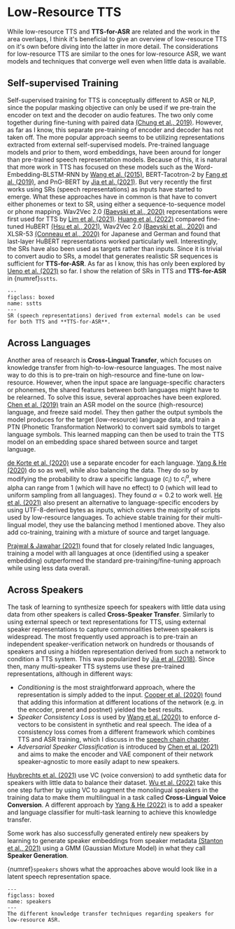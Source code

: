 # Low-Resource TTS

While low-resource TTS and **TTS-for-ASR** are related and the work in the area overlaps, I think it's beneficial to give an overview of low-resource TTS on it's own before diving into the latter in more detail. The considerations for low-resource TTS are similar to the ones for low-resource ASR, we want models and techniques that converge well even when little data is available.

## Self-supervised Training

Self-supervised training for TTS is conceptually different to ASR or NLP, since the popular masking objective can only be used if we pre-train the encoder on text and the decoder on audio features. The two only come together during fine-tuning with paired data [(Chung et al., 2019)](references.html#chung2019semisuptts). However, as far as I know, this separate pre-training of encoder and decoder has not taken off. The more popular approach seems to be utilizing representations extracted from external self-supervised models. Pre-trained language models and prior to them, word embeddings, have been around for longer than pre-trained speech representation models. Because of this, it is natural that more work in TTS has focused on these models such as the Word-Embedding-BLSTM-RNN by [Wang et al. (2015)](references.html#wang2015wordvec), BERT-Tacotron-2 by [Fang et al. (2019)](references.html#fang2019pretrained), and PnG-BERT by [Jia et al. (2021)](jia2021pngbert). But very recently the first works using SRs (speech representations) as inputs have started to emerge. What these approaches have in common is that have to convert either phonemes or text to SR, using either a sequence-to-sequence model or phone mapping. Wav2Vec 2.0 [(Baevski et al., 2020)](references.html#baevski2020wav2vec2) representations were first used for TTS by [Lim et al. (2021)](references.html#lim2021w2v2tts). [Huang et al. (2022)](references.html#huang2022dth) compared fine-tuned HuBERT [(Hsu et al., 2021)](references.html#hsu2021hubert), Wav2Vec 2.0 [(Baevski et al., 2020)](references.html#baevski2020wav2vec2) and XLSR-53 [(Conneau et al., 2020)](references.html#conneau2020xlsr53) for Japanese and German and found that last-layer HuBERT representations worked particularly well. Interestingly, the SRs have also been used as targets rather than inputs. Since it is trivial to convert audio to SRs, a model that generates realistic SR sequences is sufficient for **TTS-for-ASR**. As far as I know, this has only been explored by [Ueno et al. (2021)](references.html#ueno2021dth) so far. I show the relation of SRs in TTS and **TTS-for-ASR** in {numref}`sstts`.

```{figure} ../figures/self-supervised-tts.svg
---
figclass: boxed
name: sstts
---
SR (speech representations) derived from external models can be used for both TTS and **TTS-for-ASR**.
```

## Across Languages

Another area of research is **Cross-Lingual Transfer**, which focuses on knowledge transfer from high-to-low-resource languages. The most naive way to do this is to pre-train on high-resource and fine-tune on low-resource. However, when the input space are language-specific characters or phonemes, the shared features between both languages might have to be relearned. To solve this issue, several approaches have been explored. [Chen et al. (2019)](references.html#chen2021mixmatch) train an ASR model on the source (high-resource) language, and freeze said model. They then gather the output symbols the model produces for the target (low-resource) language data, and train a PTN (Phonetic Transformation Network) to convert said symbols to target language symbols. This learned mapping can then be used to train the TTS model on an embedding space shared between source and target language.

[de Korte et al. (2020)](references.html#dekorte2020encoder) use a separate encoder for each language. [Yang & He (2020)](references.html#yang2020universal) do so as well, while also balancing the data. They do so by modifying the probability to draw a specific language ($c_i$) to $c_i^\alpha$, where alpha can range from 1 (which will have no effect) to 0 (which will lead to uniform sampling from all languages). They found $\alpha=0.2$ to work well. [He et al. (2021)](references.html#he2021byte) also present an alternative to language-specific encoders by using UTF-8-derived bytes as inputs, which covers the majority of scripts used by low-resource languages. To achieve stable training for their multi-lingual model, they use the balancing method I mentioned above. They also add co-training, training with a mixture of source and target language.

[Prajwal & Jawahar (2021)](references.html#prajwaljawahar2021tts) found that for closely related Indic languages, training a model with all languages at once (identified using a speaker embedding) outperformed the standard pre-training/fine-tuning approach while using less data overall.

## Across Speakers

The task of learning to synthesize speech for speakers with little data using data from other speakers is called **Cross-Speaker Transfer**.
Similarly to using external speech or text representations for TTS, using external speaker representations to capture commonalities between speakers is widespread. The most frequently used approach is to pre-train an independent speaker-verification network on hundreds or thousands of speakers and using a hidden representation derived from such a network to condition a TTS system. This was popularized by [Jia et al. (2018)](references.html#jia2018dvecs). Since then, many multi-speaker TTS systems use these pre-trained representations, although in different ways:
- *Conditioning* is the most straightforward approach, where the representation is simply added to the input. [Cooper et al. (2020)](references.html#cooper2020zeroshot) found that adding this information at different locations of the network (e.g. in the encoder, prenet and postnet) yielded the best results.
- *Speaker Consistency Loss* is used by [Wang et al. (2020)](references.html#wang2020scl) to enforce d-vectors to be consistent in synthetic and real speech. The idea of a consistency loss comes from a different framework which combines TTS and ASR training, which I discuss in the [speech chain chapter](speechchain).
- *Adversarial Speaker Classification* is introduced by [Chen et al. (2021)](references.html#chen2021mixmatch) and aims to make the encoder and VAE component of their network speaker-agnostic to more easily adapt to new speakers.

[Huybrechts et al. (2021)](references.html#huybrechts2021vc) use VC (voice conversion) to add synthetic data for speakers with little data to balance their dataset. [Wu et al. (2022)](references.html#wu2022srvc) take this one step further by using VC to augment the monolingual speakers in the training data to make them multilingual in a task called **Cross-Lingual Voice Conversion**. A different approach by [Yang & He (2022)](references.html#yang2022multiling) is to add a speaker and language classifier for multi-task learning to achieve this knowledge transfer.

Some work has also successfully generated entirely new speakers by learning to generate speaker embeddings from speaker metadata [(Stanton et al., 2021)](references.html#stanton2022speakergen) using a GMM (Gaussian Mixture Model) in what they call **Speaker Generation**.

{numref}`speakers` shows what the approaches above would look like in a latent speech representation space.

```{figure} ../figures/speakers.svg
---
figclass: boxed
name: speakers
---
The different knowledge transfer techniques regarding speakers for low-resource ASR.
```

<!-- ## Speechchain - not that important, only do this one if there's time -->
